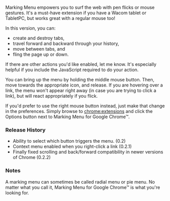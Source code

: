 Marking Menu empowers you to surf the web with pen flicks or mouse gestures. It's a must-have extension if you have a Wacom tablet or TabletPC, but works great with a regular mouse too!

In this version, you can:

 - create and destroy tabs,
 - travel forward and backward through your history,
 - move between tabs, and
 - fling the page up or down.
 
If there are other actions you'd like enabled, let me know. It's especially helpful if you include the JavaScript required to do your action.

You can bring up the menu by holding the middle mouse button. Then, move towards the appropriate icon, and release. If you are hovering over a link, the menu won't appear right away (in case you are trying to click a link), but will react appropriately if you flick.

If you'd prefer to use the right mouse button instead, just make that change in the preferences. Simply browse to [chrome:extensions](chrome://extensions) and click the Options button next to Marking Menu for Google Chrome™.

### Release History ###

 - Ability to select which button triggers the menu. (0.2)
 - Context menu enabled when you right-click a link (0.2.1)
 - Finally fixed scrolling and back/forward compatibility in newer versions of Chrome (0.2.2)

### Notes ###

A marking menu can sometimes be called radial menu or pie menu. No matter what you call it, Marking Menu for Google Chrome™ is what you're looking for.
